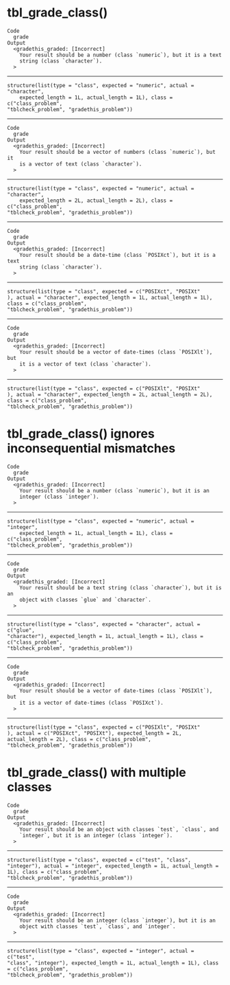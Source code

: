 # tbl_grade_class()

    Code
      grade
    Output
      <gradethis_graded: [Incorrect]
        Your result should be a number (class `numeric`), but it is a text
        string (class `character`).
      >

---

    structure(list(type = "class", expected = "numeric", actual = "character", 
        expected_length = 1L, actual_length = 1L), class = c("class_problem", 
    "tblcheck_problem", "gradethis_problem"))

---

    Code
      grade
    Output
      <gradethis_graded: [Incorrect]
        Your result should be a vector of numbers (class `numeric`), but it
        is a vector of text (class `character`).
      >

---

    structure(list(type = "class", expected = "numeric", actual = "character", 
        expected_length = 2L, actual_length = 2L), class = c("class_problem", 
    "tblcheck_problem", "gradethis_problem"))

---

    Code
      grade
    Output
      <gradethis_graded: [Incorrect]
        Your result should be a date-time (class `POSIXct`), but it is a text
        string (class `character`).
      >

---

    structure(list(type = "class", expected = c("POSIXct", "POSIXt"
    ), actual = "character", expected_length = 1L, actual_length = 1L), class = c("class_problem", 
    "tblcheck_problem", "gradethis_problem"))

---

    Code
      grade
    Output
      <gradethis_graded: [Incorrect]
        Your result should be a vector of date-times (class `POSIXlt`), but
        it is a vector of text (class `character`).
      >

---

    structure(list(type = "class", expected = c("POSIXlt", "POSIXt"
    ), actual = "character", expected_length = 2L, actual_length = 2L), class = c("class_problem", 
    "tblcheck_problem", "gradethis_problem"))

# tbl_grade_class() ignores inconsequential mismatches

    Code
      grade
    Output
      <gradethis_graded: [Incorrect]
        Your result should be a number (class `numeric`), but it is an
        integer (class `integer`).
      >

---

    structure(list(type = "class", expected = "numeric", actual = "integer", 
        expected_length = 1L, actual_length = 1L), class = c("class_problem", 
    "tblcheck_problem", "gradethis_problem"))

---

    Code
      grade
    Output
      <gradethis_graded: [Incorrect]
        Your result should be a text string (class `character`), but it is an
        object with classes `glue` and `character`.
      >

---

    structure(list(type = "class", expected = "character", actual = c("glue", 
    "character"), expected_length = 1L, actual_length = 1L), class = c("class_problem", 
    "tblcheck_problem", "gradethis_problem"))

---

    Code
      grade
    Output
      <gradethis_graded: [Incorrect]
        Your result should be a vector of date-times (class `POSIXlt`), but
        it is a vector of date-times (class `POSIXct`).
      >

---

    structure(list(type = "class", expected = c("POSIXlt", "POSIXt"
    ), actual = c("POSIXct", "POSIXt"), expected_length = 2L, actual_length = 2L), class = c("class_problem", 
    "tblcheck_problem", "gradethis_problem"))

# tbl_grade_class() with multiple classes

    Code
      grade
    Output
      <gradethis_graded: [Incorrect]
        Your result should be an object with classes `test`, `class`, and
        `integer`, but it is an integer (class `integer`).
      >

---

    structure(list(type = "class", expected = c("test", "class", 
    "integer"), actual = "integer", expected_length = 1L, actual_length = 1L), class = c("class_problem", 
    "tblcheck_problem", "gradethis_problem"))

---

    Code
      grade
    Output
      <gradethis_graded: [Incorrect]
        Your result should be an integer (class `integer`), but it is an
        object with classes `test`, `class`, and `integer`.
      >

---

    structure(list(type = "class", expected = "integer", actual = c("test", 
    "class", "integer"), expected_length = 1L, actual_length = 1L), class = c("class_problem", 
    "tblcheck_problem", "gradethis_problem"))

